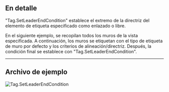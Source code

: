 ## En detalle
"Tag.SetLeaderEndCondition" establece el extremo de la directriz del elemento de etiqueta especificado como enlazado o libre.

En el siguiente ejemplo, se recopilan todos los muros de la vista especificada. A continuación, los muros se etiquetan con el tipo de etiqueta de muro por defecto y los criterios de alineación/directriz. Después, la condición final se establece con "Tag.SetLeaderEndCondition".
___
## Archivo de ejemplo

![Tag.SetLeaderEndCondition](./Revit.Elements.Tag.SetLeaderEndCondition_img.jpg)
